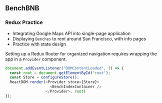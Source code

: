 ## BenchBNB

### Redux Practice

- Integrating Google Maps API into single-page application
- Displaying `Benches` to rent around San Francisco, with info pages
- Practice with state design

Setting up a Redux Router for organized navigation requires wrapping the app in a `Provider` component.

```javascript
document.addEventListener("DOMContentLoaded", () => {
  const root = document.getElementById("root");
  const Store = configureStore();
  ReactDOM.render(<Provider store={Store}>
                    <BenchIndexContainer />
                  </Provider>, root)
});
```


